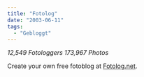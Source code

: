 ```yaml
---
title: "Fotolog"
date: "2003-06-11"
tags:
  - "Gebloggt"
---
```


_12,549 Fotologgers
173,967 Photos_

Create your own free fotoblog at [Fotolog.net](http://www.fotolog.net/ "Fotolog.net").
